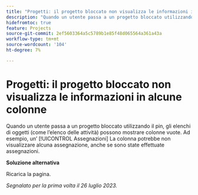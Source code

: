 ```yaml
---
title: "Progetti: il progetto bloccato non visualizza le informazioni in alcune colonne"
description: "Quando un utente passa a un progetto bloccato utilizzando il pin, gli elenchi di oggetti (come l’elenco delle attività) possono visualizzare colonne vuote. Ad esempio, un’ [!UICONTROL Assegnazioni] potrebbe non visualizzare alcuna assegnazione, anche se sono state effettuate delle assegnazioni."
hidefromtoc: true
feature: Projects
source-git-commit: 2ef5603364a5c5789b1e85f48d065564a361a43a
workflow-type: tm+mt
source-wordcount: '104'
ht-degree: 7%

---
```



# Progetti: il progetto bloccato non visualizza le informazioni in alcune colonne

Quando un utente passa a un progetto bloccato utilizzando il pin, gli elenchi di oggetti (come l’elenco delle attività) possono mostrare colonne vuote. Ad esempio, un’ [!UICONTROL Assegnazioni] La colonna potrebbe non visualizzare alcuna assegnazione, anche se sono state effettuate assegnazioni.

**Soluzione alternativa**

Ricarica la pagina.

_Segnalato per la prima volta il 26 luglio 2023._

